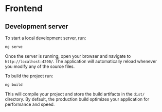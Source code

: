 # Frontend

## Development server

To start a local development server, run:

```bash
ng serve
```

Once the server is running, open your browser and navigate to `http://localhost:4200/`. The application will automatically reload whenever you modify any of the source files.


To build the project run:

```bash
ng build
```

This will compile your project and store the build artifacts in the `dist/` directory. By default, the production build optimizes your application for performance and speed.
